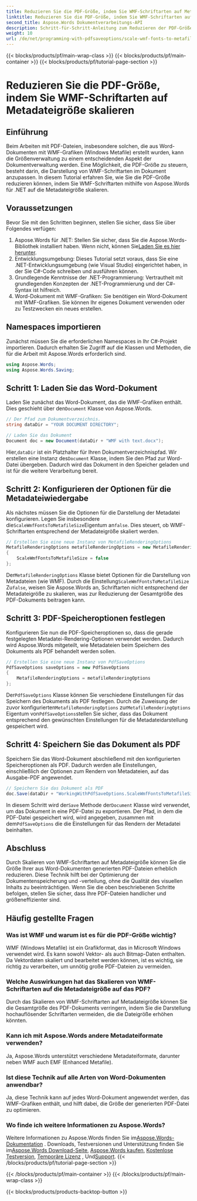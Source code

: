 ```yaml
---
title: Reduzieren Sie die PDF-Größe, indem Sie WMF-Schriftarten auf Metadateigröße skalieren
linktitle: Reduzieren Sie die PDF-Größe, indem Sie WMF-Schriftarten auf Metadateigröße skalieren
second_title: Aspose.Words Dokumentverarbeitungs-API
description: Schritt-für-Schritt-Anleitung zum Reduzieren der PDF-Größe durch Skalieren von WMF-Schriftarten auf Metadateigröße bei der Konvertierung in PDF mit Aspose.Words für .NET.
weight: 10
url: /de/net/programming-with-pdfsaveoptions/scale-wmf-fonts-to-metafile-size/
---
```


{{< blocks/products/pf/main-wrap-class >}}
{{< blocks/products/pf/main-container >}}
{{< blocks/products/pf/tutorial-page-section >}}

# Reduzieren Sie die PDF-Größe, indem Sie WMF-Schriftarten auf Metadateigröße skalieren

## Einführung

Beim Arbeiten mit PDF-Dateien, insbesondere solchen, die aus Word-Dokumenten mit WMF-Grafiken (Windows Metafile) erstellt wurden, kann die Größenverwaltung zu einem entscheidenden Aspekt der Dokumentverwaltung werden. Eine Möglichkeit, die PDF-Größe zu steuern, besteht darin, die Darstellung von WMF-Schriftarten im Dokument anzupassen. In diesem Tutorial erfahren Sie, wie Sie die PDF-Größe reduzieren können, indem Sie WMF-Schriftarten mithilfe von Aspose.Words für .NET auf die Metadateigröße skalieren.

## Voraussetzungen

Bevor Sie mit den Schritten beginnen, stellen Sie sicher, dass Sie über Folgendes verfügen:

1. Aspose.Words für .NET: Stellen Sie sicher, dass Sie die Aspose.Words-Bibliothek installiert haben. Wenn nicht, können Sie[Laden Sie es hier herunter](https://releases.aspose.com/words/net/).
2. Entwicklungsumgebung: Dieses Tutorial setzt voraus, dass Sie eine .NET-Entwicklungsumgebung (wie Visual Studio) eingerichtet haben, in der Sie C#-Code schreiben und ausführen können.
3. Grundlegende Kenntnisse der .NET-Programmierung: Vertrautheit mit grundlegenden Konzepten der .NET-Programmierung und der C#-Syntax ist hilfreich.
4. Word-Dokument mit WMF-Grafiken: Sie benötigen ein Word-Dokument mit WMF-Grafiken. Sie können Ihr eigenes Dokument verwenden oder zu Testzwecken ein neues erstellen.

## Namespaces importieren

Zunächst müssen Sie die erforderlichen Namespaces in Ihr C#-Projekt importieren. Dadurch erhalten Sie Zugriff auf die Klassen und Methoden, die für die Arbeit mit Aspose.Words erforderlich sind.

```csharp
using Aspose.Words;
using Aspose.Words.Saving;
```

## Schritt 1: Laden Sie das Word-Dokument

 Laden Sie zunächst das Word-Dokument, das die WMF-Grafiken enthält. Dies geschieht über den`Document` Klasse von Aspose.Words.

```csharp
// Der Pfad zum Dokumentverzeichnis.
string dataDir = "YOUR DOCUMENT DIRECTORY";

// Laden Sie das Dokument
Document doc = new Document(dataDir + "WMF with text.docx");
```

 Hier,`dataDir` ist ein Platzhalter für Ihren Dokumentverzeichnispfad. Wir erstellen eine Instanz des`Document` Klasse, indem Sie den Pfad zur Word-Datei übergeben. Dadurch wird das Dokument in den Speicher geladen und ist für die weitere Verarbeitung bereit.

## Schritt 2: Konfigurieren der Optionen für die Metadateiwiedergabe

 Als nächstes müssen Sie die Optionen für die Darstellung der Metadatei konfigurieren. Legen Sie insbesondere die`ScaleWmfFontsToMetafileSize`Eigentum an`false`. Dies steuert, ob WMF-Schriftarten entsprechend der Metadateigröße skaliert werden.

```csharp
// Erstellen Sie eine neue Instanz von MetafileRenderingOptions
MetafileRenderingOptions metafileRenderingOptions = new MetafileRenderingOptions
{
    ScaleWmfFontsToMetafileSize = false
};
```

 Der`MetafileRenderingOptions` Klasse bietet Optionen für die Darstellung von Metadateien (wie WMF). Durch die Einstellung`ScaleWmfFontsToMetafileSize` Zu`false`, weisen Sie Aspose.Words an, Schriftarten nicht entsprechend der Metadateigröße zu skalieren, was zur Reduzierung der Gesamtgröße des PDF-Dokuments beitragen kann.

## Schritt 3: PDF-Speicheroptionen festlegen

Konfigurieren Sie nun die PDF-Speicheroptionen so, dass die gerade festgelegten Metadatei-Rendering-Optionen verwendet werden. Dadurch wird Aspose.Words mitgeteilt, wie Metadateien beim Speichern des Dokuments als PDF behandelt werden sollen.

```csharp
// Erstellen Sie eine neue Instanz von PdfSaveOptions
PdfSaveOptions saveOptions = new PdfSaveOptions
{
    MetafileRenderingOptions = metafileRenderingOptions
};
```

 Der`PdfSaveOptions` Klasse können Sie verschiedene Einstellungen für das Speichern des Dokuments als PDF festlegen. Durch die Zuweisung der zuvor konfigurierten`MetafileRenderingOptions` zur`MetafileRenderingOptions` Eigentum von`PdfSaveOptions`stellen Sie sicher, dass das Dokument entsprechend den gewünschten Einstellungen für die Metadateidarstellung gespeichert wird.

## Schritt 4: Speichern Sie das Dokument als PDF

Speichern Sie das Word-Dokument abschließend mit den konfigurierten Speicheroptionen als PDF. Dadurch werden alle Einstellungen, einschließlich der Optionen zum Rendern von Metadateien, auf das Ausgabe-PDF angewendet.


```csharp
// Speichern Sie das Dokument als PDF
doc.Save(dataDir + "WorkingWithPdfSaveOptions.ScaleWmfFontsToMetafileSize.pdf", saveOptions);
```

 In diesem Schritt wird der`Save` Methode der`Document` Klasse wird verwendet, um das Dokument in eine PDF-Datei zu exportieren. Der Pfad, in dem die PDF-Datei gespeichert wird, wird angegeben, zusammen mit dem`PdfSaveOptions` die die Einstellungen für das Rendern der Metadatei beinhalten.

## Abschluss

Durch Skalieren von WMF-Schriftarten auf Metadateigröße können Sie die Größe Ihrer aus Word-Dokumenten generierten PDF-Dateien erheblich reduzieren. Diese Technik hilft bei der Optimierung der Dokumentenspeicherung und -verteilung, ohne die Qualität des visuellen Inhalts zu beeinträchtigen. Wenn Sie die oben beschriebenen Schritte befolgen, stellen Sie sicher, dass Ihre PDF-Dateien handlicher und größeneffizienter sind.

## Häufig gestellte Fragen

### Was ist WMF und warum ist es für die PDF-Größe wichtig?

WMF (Windows Metafile) ist ein Grafikformat, das in Microsoft Windows verwendet wird. Es kann sowohl Vektor- als auch Bitmap-Daten enthalten. Da Vektordaten skaliert und bearbeitet werden können, ist es wichtig, sie richtig zu verarbeiten, um unnötig große PDF-Dateien zu vermeiden.

### Welche Auswirkungen hat das Skalieren von WMF-Schriftarten auf die Metadateigröße auf das PDF?

Durch das Skalieren von WMF-Schriftarten auf Metadateigröße können Sie die Gesamtgröße des PDF-Dokuments verringern, indem Sie die Darstellung hochauflösender Schriftarten vermeiden, die die Dateigröße erhöhen könnten.

### Kann ich mit Aspose.Words andere Metadateiformate verwenden?

Ja, Aspose.Words unterstützt verschiedene Metadateiformate, darunter neben WMF auch EMF (Enhanced Metafile).

### Ist diese Technik auf alle Arten von Word-Dokumenten anwendbar?

Ja, diese Technik kann auf jedes Word-Dokument angewendet werden, das WMF-Grafiken enthält, und hilft dabei, die Größe der generierten PDF-Datei zu optimieren.

### Wo finde ich weitere Informationen zu Aspose.Words?

 Weitere Informationen zu Aspose.Words finden Sie im[Aspose.Words-Dokumentation](https://reference.aspose.com/words/net/) . Downloads, Testversionen und Unterstützung finden Sie im[Aspose.Words Download-Seite](https://releases.aspose.com/words/net/), [Aspose.Words kaufen](https://purchase.aspose.com/buy), [Kostenlose Testversion](https://releases.aspose.com/), [Temporäre Lizenz](https://purchase.aspose.com/temporary-license/) , Und[Support](https://forum.aspose.com/c/words/8).
{{< /blocks/products/pf/tutorial-page-section >}}

{{< /blocks/products/pf/main-container >}}
{{< /blocks/products/pf/main-wrap-class >}}

{{< blocks/products/products-backtop-button >}}
